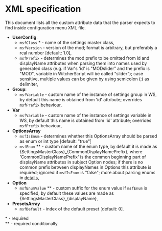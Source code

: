 # XML specification
This document lists all the custom attribute data that the parser expects to find inside configuration menu XML file.

- **UserConfig**:
  - `msfClass` * - name of the settings master class,
  - `msfVersion` - version of the mod; format is arbitrary, but preferably a real number [default: 1.0],
  - `msfPrefix` - determines the mod prefix to be omitted from id and displayName attributes when parsing them into names used by generated class (e.g. if Var's 'id' is "MODslider" and the prefix is "MOD", variable in WitcherScript will be called "slider"); case sensitive, multiple values can be given by using semicolon (;) as delimiter,
- **Group**:
  - `msfVariable` - custom name of the instance of settings group in WS, by default this name is obtained from 'id' attribute; overrides `msfPrefix` behaviour,
- **Var**
  - `msfVariable` - custom name of the instance of settings variable in WS, by default this name is obtained from 'id' attribute; overrides `msfPrefix` behaviour,
- **OptionsArray**
  - `msfIsEnum` - determines whether this OptionsArray should be parsed as enum or int type [default: "true"]
  - `msfEnum` ** - custom name of the enum type, by default it is made as {SettingsMasterClass}_{CommonDisplayNamePrefix}, where 'CommonDisplayNamePrefix' is the common beginning part of displayName attributes in subject Option nodes; if there is no common prefix between displayNames in Options this attribute is required; ignored if `msfIsEnum` is "false"; more about parsing enums in [details](./details.md),
- **Option**
  - `msfEnumValue` ** - custom suffix for the enum value if `msfEnum` is specified; by default these values are made as {SettingsMasterClass}_{displayName},
- **PresetsArray**
  - `msfDefault` - index of the default preset [default: 0].

\* - required <br/>
\*\* - required conditionally